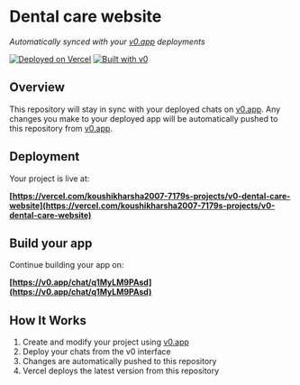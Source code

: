 # Dental care website

*Automatically synced with your [v0.app](https://v0.app) deployments*

[![Deployed on Vercel](https://img.shields.io/badge/Deployed%20on-Vercel-black?style=for-the-badge&logo=vercel)](https://vercel.com/koushikharsha2007-7179s-projects/v0-dental-care-website)
[![Built with v0](https://img.shields.io/badge/Built%20with-v0.app-black?style=for-the-badge)](https://v0.app/chat/q1MyLM9PAsd)

## Overview

This repository will stay in sync with your deployed chats on [v0.app](https://v0.app).
Any changes you make to your deployed app will be automatically pushed to this repository from [v0.app](https://v0.app).

## Deployment

Your project is live at:

**[https://vercel.com/koushikharsha2007-7179s-projects/v0-dental-care-website](https://vercel.com/koushikharsha2007-7179s-projects/v0-dental-care-website)**

## Build your app

Continue building your app on:

**[https://v0.app/chat/q1MyLM9PAsd](https://v0.app/chat/q1MyLM9PAsd)**

## How It Works

1. Create and modify your project using [v0.app](https://v0.app)
2. Deploy your chats from the v0 interface
3. Changes are automatically pushed to this repository
4. Vercel deploys the latest version from this repository